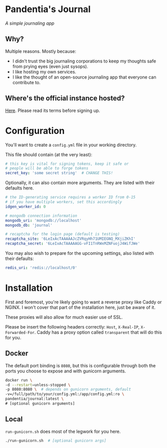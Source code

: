 # Pandentia's Journal

*A simple journaling app*

## Why?

Multiple reasons. Mostly because:

- I didn't trust the big journaling corporations to keep my thoughts
  safe from prying eyes (even just sysops).
- I like hosting my own services. 
- I like the thought of an open-source journaling app that everyone can
  contribute to.

## Where's the official instance hosted?

[Here](https://jrnl-pandentia.qcx.io/). Please read its terms before signing
up.

# Configuration

You'll want to create a `config.yml` file in your working directory.

This file should contain (at the very least):
```yml
# this key is vital for signing tokens, keep it safe or
# people will be able to forge tokens
secret_key: 'some secret string'  # CHANGE THIS!
``` 

Optionally, it can also contain more arguments. They are listed with their
defaults here.
```yml
# the ID-generating service requires a worker ID from 0-15
# if you have multiple workers, set this accordingly
idgen_worker_id: 0

# mongodb connection information
mongodb_uri: 'mongodb://localhost'
mongodb_db: 'journal'

# recaptcha for the login page (default is testing)
recaptcha_site: '6LeIxAcTAAAAAJcZVRqyHh71UMIEGNQ_MXjiZKhI'
recaptcha_secret: '6LeIxAcTAAAAAGG-vFI1TnRWxMZNFuojJ4WifJWe'
```

You may also wish to prepare for the upcoming settings, also listed with their
defaults:
```yml
redis_uri: 'redis://localhost/0'
```

# Installation

First and foremost, you're likely going to want a reverse proxy like
Caddy or NGINX. I won't cover that part of the installation here, just
be aware of it.

These proxies will also allow for much easier use of SSL.

Please be insert the following headers correctly:
`Host`, `X-Real-IP`, `X-Forwarded-For`. Caddy has a proxy option called
`transparent` that will do this for you.

## Docker

The default port binding is `8080`, but this is configurable through both
the ports you choose to expose and with gunicorn arguments.

```sh
docker run \
-d --restart=unless-stopped \
-p 8080:8080 \  # depends on gunicorn arguments, default
-v=/full/path/to/your/config.yml:/app/config.yml:ro \
pandentia/journal:latest \
# [optional gunicorn arguments]
```

## Local

`run-gunicorn.sh` does most of the legwork for you here.

```sh
./run-gunicorn.sh  # [optional gunicorn args]
```
